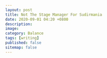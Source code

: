 ```yaml
---
layout: post
title: Not The Stage Manager For Sudirmania
date: 2020-09-01 04:20 +0800
description:
image:
category: Balance
tags: [writing]
published: false
sitemap: false
---
```



